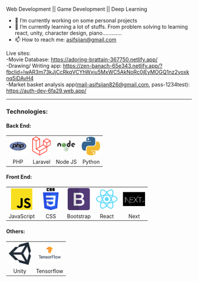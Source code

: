 Web Development || Game Development || Deep Learning 

- 🔭 I’m currently working on some personal projects
- 🌱 I’m currently learning a lot of stuffs. From problem solving to learning react, unity, character design, piano.............
- 📫 How to reach me: asifsijan@gmail.com

Live sites: <br>
-Movie Database: https://adoring-brattain-367750.netlify.app/ <br>
-Drawing/ Writing app: https://zen-banach-65e343.netlify.app/?fbclid=IwAR3m73kJjCcRkqVCYhWxju5MxWC5AkNoRc0jEyMOGQ1nz2yoxknq5iDAvH4 <br>
-Market basket analysis app(mail-asifsijan826@gmail.com, pass-1234test): https://auth-dev-6fa29.web.app/ 

<hr>
<h3>Technologies:</h3>
<h4>Back End:</h4>
<table>
    <tr>
        <td align="center">
            <img src="./images/php.png" width="50">
        </td>
        <td align="center">
            <img src="./images/laravel.png" width="50">
        </td>
        <td align="center">
            <img src="./images/nodejs.png" width="50">
        </td>
        <td align="center">
            <img src="./images/python.png" width="50">
        </td>
<!--         <td align="center">
            <img src="./images/django.png" width="50">
        </td>
        <td align="center">
            <img src="./images/fast.jpg" width="50" height="auto">
        </td>
        <td align="center">
            <img src="./images/strapi.jpg" width="50">
        </td> -->
    </tr>
    <tr>
        <td align="center">
            <label>PHP</label>
        </td>
        <td align="center">
            <label>Laravel</label>
        </td>
        <td align="center">
            <label>Node JS</label>
        </td>
        <td align="center">
            <label>Python</label>
        </td>
<!--         <td align="center">
            <label>Django</label>
        </td>
        <td align="center">
            <label>Fast Api</label>
        </td>
        <td align="center">
            <label>Strapi</label>
        </td> -->
    </tr>
</table>
<h4>Front End:</h4>
<table>
    <tr>
    	<td align="center">
            <img src="./images/js.png" width="60">
        </td>
        <td align="center">
            <img src="./images/css.png" width="60">
        </td>
        <td align="center">
            <img src="./images/bootstrap.png" width="60">
        </td>
        <td align="center">
            <img src="./images/react.png" width="60">
        </td>
        <td align="center">
            <img src="./images/next.png" width="60">
        </td>
    </tr>
    <tr>
    	<td align="center">
            <label>JavaScript</label>
        </td>
        <td align="center">
            <label>CSS</label>
        </td>
        <td align="center">
            <label>Bootstrap</label>
        </td>
        <td align="center">
            <label>React</label>
        </td>
        <td align="center">
            <label>Next</label>
        </td>
    </tr>
</table>

<h4>Others:</h4>
<table>
    <tr>
    	<td align="center">
            <img src="./images/unity.svg" width="60">
        </td>
        <td align="center">
            <img src="./images/tf.png" width="60">
        </td>
    </tr>
    <tr>
    	<td align="center">
            <label>Unity</label>
        </td>
        <td align="center">
            <label>Tensorflow</label>
        </td>
    </tr>
</table>

